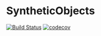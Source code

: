 # SyntheticObjects

[![Build Status](https://github.com/hzarei4/SyntheticObjects.jl/actions/workflows/CI.yml/badge.svg?branch=master)](https://github.com/hzarei4/SyntheticObjects.jl/actions/workflows/CI.yml?query=branch%3Amaster)
[![codecov](https://codecov.io/gh/hzarei4/SyntheticObjects.jl/graph/badge.svg?token=RHJGBWGYGX)](https://codecov.io/gh/hzarei4/SyntheticObjects.jl)